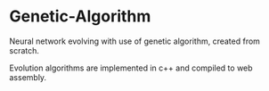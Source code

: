 # Genetic-Algorithm
Neural network evolving with use of genetic algorithm, created from scratch.

Evolution algorithms are implemented in c++ and compiled to web assembly.